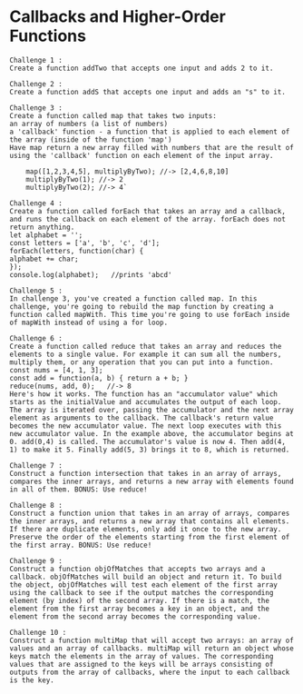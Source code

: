# Callbacks and Higher-Order Functions

    Challenge 1 :
    Create a function addTwo that accepts one input and adds 2 to it.

    Challenge 2 :
    Create a function addS that accepts one input and adds an "s" to it.

    Challenge 3 :
    Create a function called map that takes two inputs:
    an array of numbers (a list of numbers)
    a 'callback' function - a function that is applied to each element of the array (inside of the function 'map')
    Have map return a new array filled with numbers that are the result of using the 'callback' function on each element of the input array.

        map([1,2,3,4,5], multiplyByTwo); //-> [2,4,6,8,10]
        multiplyByTwo(1); //-> 2
        multiplyByTwo(2); //-> 4`

    Challenge 4 :
    Create a function called forEach that takes an array and a callback, and runs the callback on each element of the array. forEach does not return anything.
    let alphabet = '';
    const letters = ['a', 'b', 'c', 'd'];
    forEach(letters, function(char) {
    alphabet += char;
    });
    console.log(alphabet);   //prints 'abcd'

    Challenge 5 :
    In challenge 3, you've created a function called map. In this challenge, you're going to rebuild the map function by creating a function called mapWith. This time you're going to use forEach inside of mapWith instead of using a for loop.

    Challenge 6 :
    Create a function called reduce that takes an array and reduces the elements to a single value. For example it can sum all the numbers, multiply them, or any operation that you can put into a function.
    const nums = [4, 1, 3];
    const add = function(a, b) { return a + b; }
    reduce(nums, add, 0);   //-> 8
    Here's how it works. The function has an "accumulator value" which starts as the initialValue and accumulates the output of each loop. The array is iterated over, passing the accumulator and the next array element as arguments to the callback. The callback's return value becomes the new accumulator value. The next loop executes with this new accumulator value. In the example above, the accumulator begins at 0. add(0,4) is called. The accumulator's value is now 4. Then add(4, 1) to make it 5. Finally add(5, 3) brings it to 8, which is returned.

    Challenge 7 :
    Construct a function intersection that takes in an array of arrays, compares the inner arrays, and returns a new array with elements found in all of them. BONUS: Use reduce!

    Challenge 8 :
    Construct a function union that takes in an array of arrays, compares the inner arrays, and returns a new array that contains all elements. If there are duplicate elements, only add it once to the new array. Preserve the order of the elements starting from the first element of the first array. BONUS: Use reduce!

    Challenge 9 :
    Construct a function objOfMatches that accepts two arrays and a callback. objOfMatches will build an object and return it. To build the object, objOfMatches will test each element of the first array using the callback to see if the output matches the corresponding element (by index) of the second array. If there is a match, the element from the first array becomes a key in an object, and the element from the second array becomes the corresponding value.

    Challenge 10 :
    Construct a function multiMap that will accept two arrays: an array of values and an array of callbacks. multiMap will return an object whose keys match the elements in the array of values. The corresponding values that are assigned to the keys will be arrays consisting of outputs from the array of callbacks, where the input to each callback is the key.

